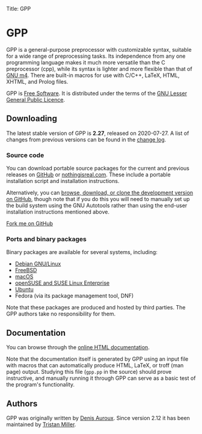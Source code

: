 Title: GPP

# GPP

GPP is a general-purpose preprocessor with customizable syntax, suitable
for a wide range of preprocessing tasks. Its independence from any one
programming language makes it much more versatile than the C
preprocessor (cpp), while its syntax is lighter and more flexible than
that of [GNU m4](https://www.gnu.org/software/m4/). There are built-in
macros for use with C/C++, LaTeX, HTML, XHTML, and Prolog files.

GPP is [Free Software](https://www.gnu.org/philosophy/free-sw.html). It
is distributed under the terms of the [GNU Lesser General Public
Licence](https://www.gnu.org/copyleft/lgpl.html).

Downloading
-----------

The latest stable version of GPP is **2.27**, released on
2020-07-27. A list of changes from previous versions can be found in
the
[change log](https://files.nothingisreal.com/software/gpp/NEWS).

### Source code

You can download portable source packages for the current and previous
releases on [GitHub](https://github.com/logological/gpp/releases) or
[nothingisreal.com](https://files.nothingisreal.com/software/gpp/). These
include a portable installation script and installation instructions.

Alternatively, you can [browse, download, or clone the development
version on GitHub](https://github.com/logological/gpp/), though note
that if you do this you will need to manually set up the build system
using the GNU Autotools rather than using the end-user installation
instructions mentioned above.

<a class="github-fork-ribbon" href="https://github.com/logological/gpp/" title="Fork me on GitHub">Fork me on GitHub</a>

### Ports and binary packages

Binary packages are available for several systems, including:

* [Debian GNU/Linux](http://packages.debian.org/gpp)
* [FreeBSD](http://www.freshports.org/textproc/gpp/)
* [macOS](https://trac.macports.org/browser/trunk/dports/lang/gpp/Portfile)
* [openSUSE and SUSE Linux Enterprise](http://download.opensuse.org/repositories/devel:/tools/)
* [Ubuntu](http://packages.ubuntu.com/search?keywords=gpp)
* Fedora (via its package management tool, DNF)

Note that these packages are produced and hosted by third parties. The
GPP authors take no responsibility for them.

Documentation
-------------

You can browse through the [online HTML
documentation](https://files.nothingisreal.com/software/gpp/gpp.html).

Note that the documentation itself is generated by GPP using an input
file with macros that can automatically produce HTML, LaTeX, or troff
(man page) output.  Studying this file (`gpp.pp` in the source) should
prove instructive, and manually running it through GPP can serve as a
basic test of the program's functionality.

Authors
-------

GPP was originally written by [Denis
Auroux](http://www.math.harvard.edu/~auroux/). Since version 2.12 it
has been maintained by [Tristan Miller](/).
